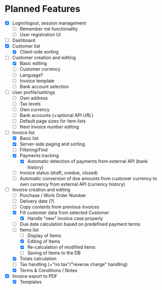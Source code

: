 # Planned Features
- [x] Login/logout, session management
  - [ ] Remember me functionality
  - [ ] User registration UI
- [ ] Dashboard
- [x] Customer list
  - [x] Client-side sorting
- [ ] Customer creation and editing
  - [x] Basic editing
  - [ ] Customer currency
  - [ ] Language?
  - [ ] Invoice template
  - [ ] Bank account selection
- [ ] User profile/settings
  - [ ] Own address
  - [ ] Tax levels
  - [ ] Own currency
  - [ ] Bank accounts (+optional API URL)
  - [ ] Default page sizes for item lists
  - [ ] Next invoice number editing
- [ ] Invoice list
  - [x] Basic list
  - [x] Server-side paging and sorting
  - [ ] Filtering/Find
  - [x] Payments tracking
    - [x] Automatic detection of payments from external API (bank history)
  - [ ] Invoice status (draft, ovedue, closed)
  - [ ] Automatic conversion of due amounts from customer currency to own currency from external API (currency history)
- [ ] Invoice creation and editing
  - [ ] Purchase / Work Order Number
  - [ ] Delivery date (?)
  - [ ] Copy contents from previous invoices
  - [x] Fill customer data from selected Customer
    - [x] Handle "new" invoice case properly
  - [ ] Due date calculation based on predefined payment terms
  - [ ] Items list
    - [ ] Display of Items
    - [x] Editing of Items
    - [x] Re-calculation of modified items
    - [ ] Saving of Items to the DB
  - [x] Totals calculation
  - [ ] Tax handling (+"no tax"/"reverse charge" handling)
  - [x] Terms & Conditions / Notes
- [x] Invoice export to PDF
  - [x] Templates
